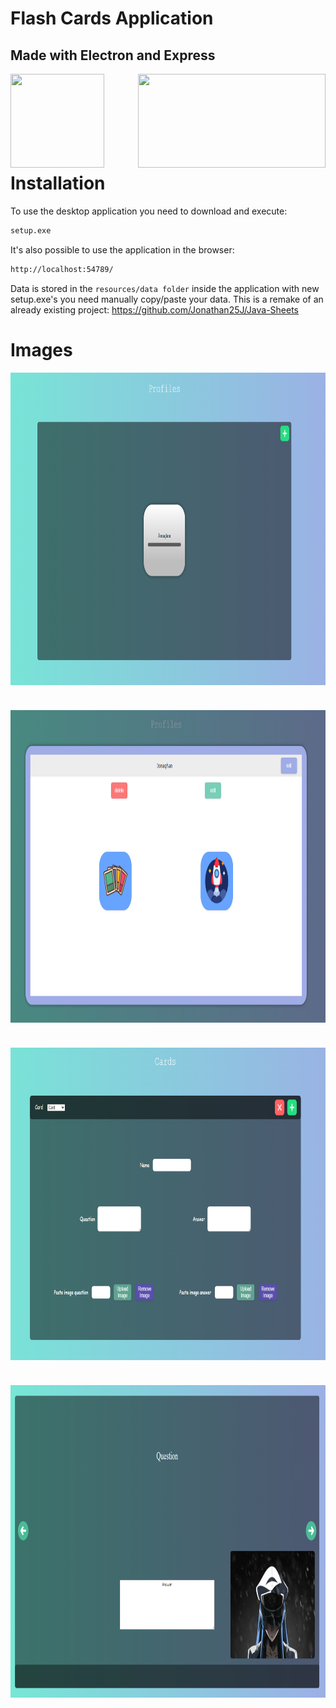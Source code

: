 # Flash Cards Application
## Made with Electron and Express

<img align="left" src="https://upload.wikimedia.org/wikipedia/commons/thumb/9/91/Electron_Software_Framework_Logo.svg/2048px-Electron_Software_Framework_Logo.svg.png" width= 150 height= 150>
<img align="right" src="https://miro.medium.com/v2/resize:fit:1400/1*XP-mZOrIqX7OsFInN2ngRQ.png" width= 300 height=150>
<br><br><br><br><br><br><br>
  
# Installation

To use the desktop application you need to download and execute:
```sh
setup.exe 
```

It's also possible to use the application in the browser:
```sh
http://localhost:54789/
```

Data is stored in the ```resources/data folder``` inside the application with new setup.exe's you need manually copy/paste your data.
This is a remake of an already existing project: https://github.com/Jonathan25J/Java-Sheets

# Images
<div style="display: flex; gap: 40px; flex-direction: column; align-items: center;">
    <img src="./markdown/images/profiles.png" width=1000 height=500 alt=profiles>
    <img src="./markdown/images/profile_options.png" width=1000 height=500 alt=profile options>
    <img src="./markdown/images/create_cards.png" width=1000 height=500 alt=create-cards options>
      <img src="./markdown/images/view_cards.png" width=1000 height=500 alt=create-cards options>
</div>
